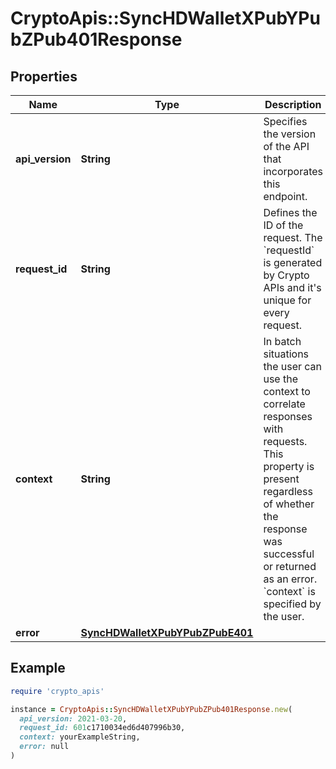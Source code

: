 # CryptoApis::SyncHDWalletXPubYPubZPub401Response

## Properties

| Name | Type | Description | Notes |
| ---- | ---- | ----------- | ----- |
| **api_version** | **String** | Specifies the version of the API that incorporates this endpoint. |  |
| **request_id** | **String** | Defines the ID of the request. The &#x60;requestId&#x60; is generated by Crypto APIs and it&#39;s unique for every request. |  |
| **context** | **String** | In batch situations the user can use the context to correlate responses with requests. This property is present regardless of whether the response was successful or returned as an error. &#x60;context&#x60; is specified by the user. | [optional] |
| **error** | [**SyncHDWalletXPubYPubZPubE401**](SyncHDWalletXPubYPubZPubE401.md) |  |  |

## Example

```ruby
require 'crypto_apis'

instance = CryptoApis::SyncHDWalletXPubYPubZPub401Response.new(
  api_version: 2021-03-20,
  request_id: 601c1710034ed6d407996b30,
  context: yourExampleString,
  error: null
)
```

